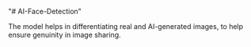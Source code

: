 "# AI-Face-Detection" 

The model helps in differentiating real and AI-generated images, to help ensure genuinity in image sharing.
